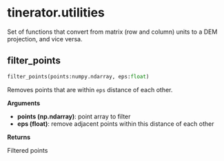 # tinerator.utilities


Set of functions that convert from matrix (row and column) units to
a DEM projection, and vice versa.


## filter_points
```python
filter_points(points:numpy.ndarray, eps:float)
```

Removes points that are within `eps` distance of each other.

__Arguments__

- __points (np.ndarray)__: point array to filter
- __eps (float)__: remove adjacent points within this distance of each other

__Returns__

Filtered points

